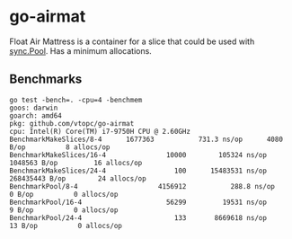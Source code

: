# go-airmat

Float Air Mattress is a container for a slice that could be used with [sync.Pool](https://pkg.go.dev/sync#Pool).
Has a minimum allocations.

## Benchmarks
```shell
go test -bench=. -cpu=4 -benchmem
goos: darwin
goarch: amd64
pkg: github.com/vtopc/go-airmat
cpu: Intel(R) Core(TM) i7-9750H CPU @ 2.60GHz
BenchmarkMakeSlices/8-4 	 1677363	       731.3 ns/op	    4080 B/op	       8 allocs/op
BenchmarkMakeSlices/16-4         	   10000	    105324 ns/op	 1048563 B/op	      16 allocs/op
BenchmarkMakeSlices/24-4         	     100	  15483531 ns/op	268435443 B/op	      24 allocs/op
BenchmarkPool/8-4                	 4156912	       288.8 ns/op	       0 B/op	       0 allocs/op
BenchmarkPool/16-4               	   56299	     19531 ns/op	       9 B/op	       0 allocs/op
BenchmarkPool/24-4               	     133	   8669618 ns/op	      13 B/op	       0 allocs/op
```

